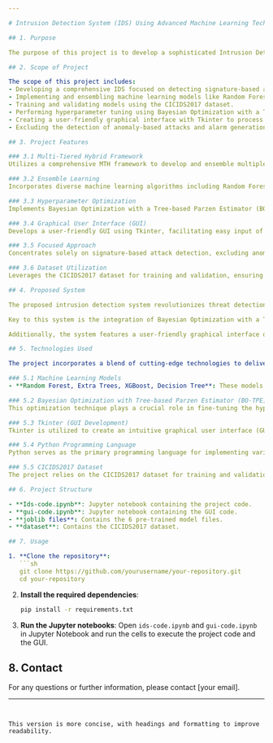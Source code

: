 ```yaml
---

# Intrusion Detection System (IDS) Using Advanced Machine Learning Techniques(Multi-Tiered-Hybrid architecture)

## 1. Purpose

The purpose of this project is to develop a sophisticated Intrusion Detection System (IDS) that leverages advanced machine learning techniques to accurately detect and classify signature-based cyber-attacks. By employing a Multi-Threaded Hybrid (MTH) framework and optimizing model performance through Bayesian Optimization with a Tree-based Parzen Estimator (BO-TPE), the project aims to enhance the reliability and effectiveness of cybersecurity measures. The inclusion of a user-friendly graphical interface built with Tkinter ensures practical usability, allowing for efficient processing of input attributes and precise attack identification.

## 2. Scope of Project

The scope of this project includes:
- Developing a comprehensive IDS focused on detecting signature-based attacks.
- Implementing and ensembling machine learning models like Random Forest, Extra Trees, XGBoost, and Decision Tree.
- Training and validating models using the CICIDS2017 dataset.
- Performing hyperparameter tuning using Bayesian Optimization with a Tree-based Parzen Estimator (BO-TPE).
- Creating a user-friendly graphical interface with Tkinter to process 77 input attributes for accurate attack identification.
- Excluding the detection of anomaly-based attacks and alarm generation functionalities.

## 3. Project Features

### 3.1 Multi-Tiered Hybrid Framework
Utilizes a comprehensive MTH framework to develop and ensemble multiple machine learning models for effective intrusion detection.

### 3.2 Ensemble Learning
Incorporates diverse machine learning algorithms including Random Forest, Extra Trees, XGBoost, and Decision Tree for enhanced detection of signature-based attacks.

### 3.3 Hyperparameter Optimization
Implements Bayesian Optimization with a Tree-based Parzen Estimator (BO-TPE) to fine-tune model parameters.

### 3.4 Graphical User Interface (GUI)
Develops a user-friendly GUI using Tkinter, facilitating easy input of 77 attributes and providing clear output regarding detected attack types.

### 3.5 Focused Approach
Concentrates solely on signature-based attack detection, excluding anomaly-based attacks, to provide precise and efficient cybersecurity measures.

### 3.6 Dataset Utilization
Leverages the CICIDS2017 dataset for training and validation, ensuring robustness and reliability in detecting known signature-based attacks.

## 4. Proposed System

The proposed intrusion detection system revolutionizes threat detection by leveraging advanced machine learning techniques. Unlike conventional signature-based systems, this approach emphasizes the utilization of ensemble learning models, including Random Forest, Extra Trees, XGBoost, and Decision Tree. Trained on a comprehensive dataset, these models can detect known attacks with higher accuracy while also adapting to novel threats.

Key to this system is the integration of Bayesian Optimization with a Tree-based Parzen Estimator (BO-TPE) for hyperparameter tuning. This optimization technique enhances model performance by fine-tuning parameters, improving their ability to distinguish between genuine threats and benign network traffic.

Additionally, the system features a user-friendly graphical interface developed using Tkinter, enabling users to input network traffic attributes and receive real-time feedback on detected attacks. Focusing on accurate detection of known signature-based attacks and providing a seamless user experience, this system aims to significantly enhance cybersecurity measures in modern networks.

## 5. Technologies Used

The project incorporates a blend of cutting-edge technologies to deliver an efficient and robust intrusion detection system:

### 5.1 Machine Learning Models
- **Random Forest, Extra Trees, XGBoost, Decision Tree**: These models form the backbone of the intrusion detection system, leveraging ensemble learning techniques to enhance detection accuracy.

### 5.2 Bayesian Optimization with Tree-based Parzen Estimator (BO-TPE)
This optimization technique plays a crucial role in fine-tuning the hyperparameters of the machine learning models.

### 5.3 Tkinter (GUI Development)
Tkinter is utilized to create an intuitive graphical user interface (GUI) for the intrusion detection system.

### 5.4 Python Programming Language
Python serves as the primary programming language for implementing various components of the system.

### 5.5 CICIDS2017 Dataset
The project relies on the CICIDS2017 dataset for training and validation purposes.

## 6. Project Structure

- **Ids-code.ipynb**: Jupyter notebook containing the project code.
- **gui-code.ipynb**: Jupyter notebook containing the GUI code.
- **joblib files**: Contains the 6 pre-trained model files.
- **dataset**: Contains the CICIDS2017 dataset.

## 7. Usage

1. **Clone the repository**:
   ```sh
   git clone https://github.com/yourusername/your-repository.git
   cd your-repository
   ```

2. **Install the required dependencies**:
   ```sh
   pip install -r requirements.txt
   ```

3. **Run the Jupyter notebooks**:
   Open `ids-code.ipynb` and `gui-code.ipynb` in Jupyter Notebook and run the cells to execute the project code and the GUI.

## 8. Contact

For any questions or further information, please contact [your email].

---
```


This version is more concise, with headings and formatting to improve readability.

